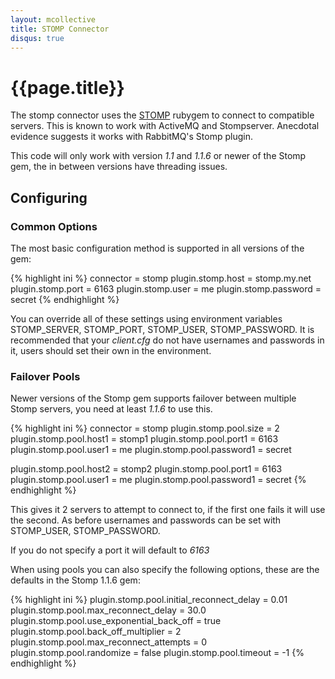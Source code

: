 ```yaml
---
layout: mcollective
title: STOMP Connector
disqus: true
---
```

[STOMP]: http://stomp.codehaus.org/

# {{page.title}}

The stomp connector uses the [STOMP] rubygem to connect to compatible servers.  This is known to work with ActiveMQ and Stompserver.  Anecdotal evidence suggests it works with RabbitMQ's Stomp plugin.

This code will only work with version _1.1_ and _1.1.6_ or newer of the Stomp gem, the in between versions have threading issues.


## Configuring
### Common Options
The most basic configuration method is supported in all versions of the gem:

{% highlight ini %}
connector = stomp
plugin.stomp.host = stomp.my.net
plugin.stomp.port = 6163
plugin.stomp.user = me
plugin.stomp.password = secret
{% endhighlight %}

You can override all of these settings using environment variables STOMP_SERVER, STOMP_PORT, STOMP_USER, STOMP_PASSWORD.  It is recommended that your _client.cfg_ do not have usernames and passwords in it, users should set their own in the environment.

### Failover Pools
Newer versions of the Stomp gem supports failover between multiple Stomp servers, you need at least _1.1.6_ to use this.

{% highlight ini %}
connector = stomp
plugin.stomp.pool.size = 2
plugin.stomp.pool.host1 = stomp1
plugin.stomp.pool.port1 = 6163
plugin.stomp.pool.user1 = me
plugin.stomp.pool.password1 = secret

plugin.stomp.pool.host2 = stomp2
plugin.stomp.pool.port1 = 6163
plugin.stomp.pool.user1 = me
plugin.stomp.pool.password1 = secret
{% endhighlight %}

This gives it 2 servers to attempt to connect to, if the first one fails it will use the second.  As before usernames and passwords can be set with STOMP_USER, STOMP_PASSWORD.

If you do not specify a port it will default to _6163_

When using pools you can also specify the following options, these are the defaults in the Stomp 1.1.6 gem:

{% highlight ini %}
plugin.stomp.pool.initial_reconnect_delay = 0.01
plugin.stomp.pool.max_reconnect_delay = 30.0
plugin.stomp.pool.use_exponential_back_off = true
plugin.stomp.pool.back_off_multiplier = 2
plugin.stomp.pool.max_reconnect_attempts = 0
plugin.stomp.pool.randomize = false
plugin.stomp.pool.timeout = -1
{% endhighlight %}
